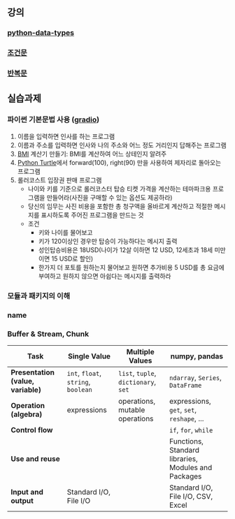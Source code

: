 ## 강의
### [python-data-types](https://www.geeksforgeeks.org/python/python-data-types/)

### [조건문](https://www.geeksforgeeks.org/python/conditional-statements-in-python/)

### [반복문](https://www.geeksforgeeks.org/python/loops-in-python/)

## 실습과제
### 파이썬 기본문법 사용 ([gradio](https://www.gradio.app/playground))

1. 이름을 입력하면 인사를 하는 프로그램
2. 이름과 주소를 입력하면 인사와 나의 주소와 어느 정도 거리인지 답해주는 프로그램
3. [BMI](https://en.wikipedia.org/wiki/Body_mass_index) 계산기 만들기: BMI를 계산하여 어느 상테인지 알려주
4. [Python Turtle](https://pypi.org/project/ColabTurtlePlus/)에서 forward(100), right(90) 만을 사용하여 제자리로 돌아오는 프로그램
5. 롤러코스트 입장권 판매 프로그램
   - 나이와 키를 기준으로 롤러코스터 탑승 티켓 가격을 계산하는 테마파크용 프로그램을 만들어라(사진을 구매할 수 있는 옵션도 제공하라)
   - 당신의 임무는 사진 비용을 포함한 총 청구액을 올바르게 계산하고 적절한 메시지를 표시하도록 주어진 프로그램을 만드는 것
   - 조건
     - 키와 나이를 물어보고
     - 키가 120이상인 경우만 탑승이 가능하다는 메시지 출력
     - 성인탑승비용은 18USD(나이가 12살 이하면 12 USD, 12세초과 18세 미만이면 15 USD로 할인)
     - 한가지 더 포토를 원하는지 물어보고 원하면 추가비용 5 USD를 총 요금에 부여하고 원하지 않으면 아쉽다는 메시지를 출력하라

### 모듈과 패키지의 이해
### __name__
### Buffer & Stream, Chunk


| Task                         | Single Value                           | Multiple Values                                | numpy, pandas                                         |
|-----------------------------|----------------------------------------|------------------------------------------------|--------------------------------------------------------|
| **Presentation (value, variable)** | `int`, `float`, `string`, `boolean`       | `list`, `tuple`, `dictionary`, `set`           | `ndarray`, `Series`, `DataFrame`                      |
| **Operation (algebra)**     | expressions                            | operations, mutable operations                 | expressions, `get`, `set`, `reshape`, ...             |
| **Control flow**            |                                        |                                                | `if`, `for`, `while`                                  |
| **Use and reuse**           |                                        |                                                | Functions, Standard libraries, Modules and Packages   |
| **Input and output**        | Standard I/O, File I/O                 |                                                | Standard I/O, File I/O, CSV, Excel                    |

